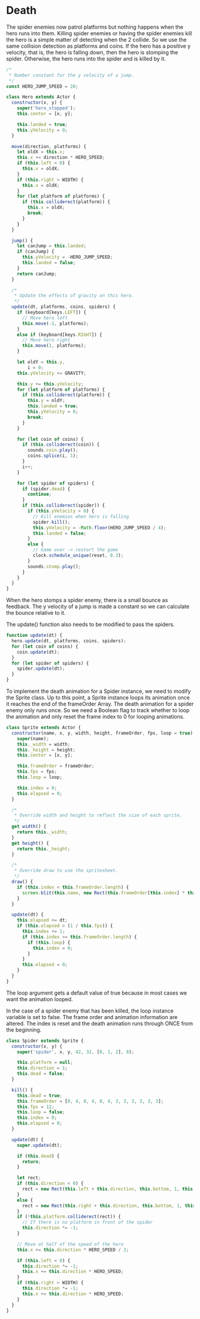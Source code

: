 # Death

The spider enemies now patrol platforms but nothing happens when the hero runs into them.
Killing spider enemies or having the spider enemies kill the hero is a simple matter of detecting when the 2 collide.
So we use the same collision detection as platforms and coins.
If the hero has a positive y velocity, that is, the hero is falling down, then the hero is stomping the spider.
Otherwise, the hero runs into the spider and is killed by it.

```js
/*
 * Number constant for the y velocity of a jump.
 */
const HERO_JUMP_SPEED = 20;

class Hero extends Actor {
  constructor(x, y) {
    super('hero_stopped');
    this.center = [x, y];

    this.landed = true;
    this.yVelocity = 0;
  }

  move(direction, platforms) {
    let oldX = this.x;
    this.x += direction * HERO_SPEED;
    if (this.left < 0) {
      this.x = oldX;
    }
    if (this.right > WIDTH) {
      this.x = oldX;
    }
    for (let platform of platforms) {
      if (this.colliderect(platform)) {
        this.x = oldX;
        break;
      }
    }
  }

  jump() {
    let canJump = this.landed;
    if (canJump) {
      this.yVelocity = -HERO_JUMP_SPEED;
      this.landed = false;
    }
    return canJump;
  }

  /*
   * Update the effects of gravity on this hero.
   */
  update(dt, platforms, coins, spiders) {
    if (keyboard[keys.LEFT]) {
      // Move hero left
      this.move(-1, platforms);
    }
    else if (keyboard[keys.RIGHT]) {
      // Move hero right
      this.move(1, platforms);
    }

    let oldY = this.y,
        i = 0;
    this.yVelocity += GRAVITY;

    this.y += this.yVelocity;
    for (let platform of platforms) {
      if (this.colliderect(platform)) {
        this.y = oldY;
        this.landed = true;
        this.yVelocity = 0;
        break;
      }
    }

    for (let coin of coins) {
      if (this.colliderect(coin)) {
        sounds.coin.play();
        coins.splice(i, 1);
      }
      i++;
    }

    for (let spider of spiders) {
      if (spider.dead) {
        continue;
      }
      if (this.colliderect(spider)) {
        if (this.yVelocity > 0) {
          // Kill enemies when hero is falling
          spider.kill();
          this.yVelocity = -Math.floor(HERO_JUMP_SPEED / 4);
          this.landed = false;
        }
        else {
          // Game over -> restart the game
          clock.schedule_unique(reset, 0.3);
        }
        sounds.stomp.play();
      }
    }
  }
}
```

When the hero stomps a spider enemy, there is a small bounce as feedback.
The y velocity of a jump is made a constant so we can calculate the bounce relative to it.

The update() function also needs to be modified to pass the spiders.

```js
function update(dt) {
  hero.update(dt, platforms, coins, spiders);
  for (let coin of coins) {
    coin.update(dt);
  }
  for (let spider of spiders) {
    spider.update(dt);
  }
}
```

To implement the death animation for a Spider instance, we need to modify the Sprite class.
Up to this point, a Sprite instance loops its animation once it reaches the end of the frameOrder Array.
The death animation for a spider enemy only runs once.
So we need a Boolean flag to track whether to loop the animation and only reset the frame index to 0 for looping animations.

```js
class Sprite extends Actor {
  constructor(name, x, y, width, height, frameOrder, fps, loop = true) {
    super(name);
    this._width = width;
    this._height = height;
    this.center = [x, y];

    this.frameOrder = frameOrder;
    this.fps = fps;
    this.loop = loop;

    this.index = 0;
    this.elapsed = 0;
  }

  /*
   * Override width and height to reflect the size of each sprite.
   */
  get width() {
    return this._width;
  }
  get height() {
    return this._height;
  }

  /*
   * Override draw to use the spritesheet.
   */
  draw() {
    if (this.index < this.frameOrder.length) {
      screen.blit(this.name, new Rect(this.frameOrder[this.index] * this.width, 0, this.width, this.height), new Rect(this));
    }
  }

  update(dt) {
    this.elapsed += dt;
    if (this.elapsed > (1 / this.fps)) {
      this.index += 1;
      if (this.index >= this.frameOrder.length) {
        if (this.loop) {
          this.index = 0;
        }
      }
      this.elapsed = 0;
    }
  }
}
```

The loop argument gets a default value of true because in most cases we want the animation looped.

In the case of a spider enemy that has been killed, the loop instance variable is set to false.
The frame order and animation information are altered.
The index is reset and the death animation runs through ONCE from the beginning.

```js
class Spider extends Sprite {
  constructor(x, y) {
    super('spider', x, y, 42, 32, [0, 1, 2], 8);

    this.platform = null;
    this.direction = 1;
    this.dead = false;
  }

  kill() {
    this.dead = true;
    this.frameOrder = [0, 4, 0, 4, 0, 4, 3, 3, 3, 3, 3, 3];
    this.fps = 12;
    this.loop = false;
    this.index = 0;
    this.elapsed = 0;
  }

  update(dt) {
    super.update(dt);

    if (this.dead) {
      return;
    }

    let rect;
    if (this.direction < 0) {
      rect = new Rect(this.left + this.direction, this.bottom, 1, this.height);
    }
    else {
      rect = new Rect(this.right + this.direction, this.bottom, 1, this.height);
    }
    if (!this.platform.colliderect(rect)) {
      // If there is no platform in front of the spider
      this.direction *= -1;
    }

    // Move at half of the speed of the hero
    this.x += this.direction * HERO_SPEED / 2;

    if (this.left < 0) {
      this.direction *= -1;
      this.x += this.direction * HERO_SPEED;
    }
    if (this.right > WIDTH) {
      this.direction *= -1;
      this.x += this.direction * HERO_SPEED;
    }
  }
}
```
